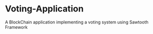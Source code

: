 # Voting-Application
A BlockChain application implementing a voting system using Sawtooth Framework 
